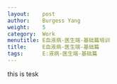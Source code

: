 ```yaml
---
layout:    post
author:    Burgess Yang
weight:    5
category:  Work          
menutitle: E血液病-医生端-基础篇培训
title:     E血液病-医生端-基础篇
tags:      E:液病-医生端-基础篇
---
```


this is tesk

